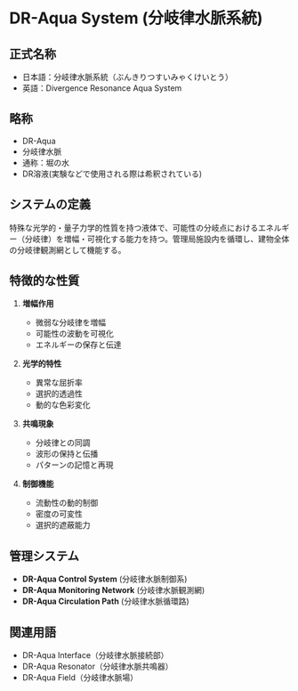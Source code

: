 # DR-Aqua System (分岐律水脈系統)

## 正式名称
- 日本語：分岐律水脈系統（ぶんきりつすいみゃくけいとう）
- 英語：Divergence Resonance Aqua System

## 略称
- DR-Aqua
- 分岐律水脈
- 通称：堀の水
- DR溶液(実験などで使用される際は希釈されている)

## システムの定義
特殊な光学的・量子力学的性質を持つ液体で、可能性の分岐点におけるエネルギー（分岐律）を増幅・可視化する能力を持つ。管理局施設内を循環し、建物全体の分岐律観測網として機能する。

## 特徴的な性質
1. **増幅作用**
   - 微弱な分岐律を増幅
   - 可能性の波動を可視化
   - エネルギーの保存と伝達

2. **光学的特性**
   - 異常な屈折率
   - 選択的透過性
   - 動的な色彩変化

3. **共鳴現象**
   - 分岐律との同調
   - 波形の保持と伝播
   - パターンの記憶と再現

4. **制御機能**
   - 流動性の動的制御
   - 密度の可変性
   - 選択的遮蔽能力

## 管理システム
- **DR-Aqua Control System** (分岐律水脈制御系)
- **DR-Aqua Monitoring Network** (分岐律水脈観測網)
- **DR-Aqua Circulation Path** (分岐律水脈循環路)

## 関連用語
- DR-Aqua Interface（分岐律水脈接続部）
- DR-Aqua Resonator（分岐律水脈共鳴器）
- DR-Aqua Field（分岐律水脈場）